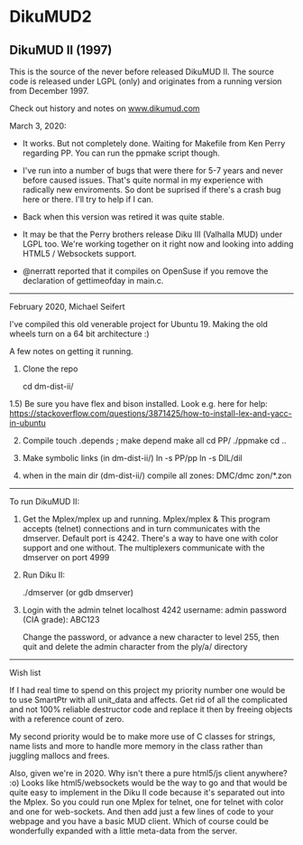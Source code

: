 # DikuMUD2
DikuMUD II (1997)
------------
This is the source of the never before released DikuMUD II. The source code is
released under LGPL (only) and originates from a running version from December 1997.

Check out history and notes on www.dikumud.com

March 3, 2020:
  *  It works. But not completely done. Waiting for Makefile from
     Ken Perry regarding PP. You can run the ppmake script though.

  * I've run into a number of bugs that were there for 5-7 years and never before
    caused issues. That's quite normal in my experience with radically new
    enviroments. So dont be suprised if there's a crash bug here or there. I'll
    try to help if I can.

  * Back when this version was retired it was quite stable.

  * It may be that the Perry brothers release Diku III (Valhalla MUD)
    under LGPL too. We're working together on it right now and looking
    into adding HTML5 / Websockets support.
    
  * @nerratt reported that it compiles on OpenSuse if you remove
    the declaration of gettimeofday in main.c.
    

-----------
February 2020, Michael Seifert

I've compiled this old venerable project for Ubuntu 19. Making the old wheels turn on a 64 bit architecture :) 

A few notes on getting it running.

1) Clone the repo

   cd dm-dist-ii/

1.5) Be sure you have flex and bison installed. Look e.g. here for help:
       https://stackoverflow.com/questions/3871425/how-to-install-lex-and-yacc-in-ubuntu

2) Compile
      touch .depends ; make depend
      make all
      cd PP/
      ./ppmake
      cd ..

3) Make symbolic links (in dm-dist-ii/)
     ln -s PP/pp
     ln -s DIL/dil

4) when in the main dir (dm-dist-ii/) compile all zones:
      DMC/dmc zon/*.zon

------------

To run DikuMUD II:

1) Get the Mplex/mplex up and running.
      Mplex/mplex &
   This program accepts (telnet) connections and in turn communicates with
   the dmserver. Default port is 4242. There's a way to have one with color
   support and one without. The multiplexers communicate with the dmserver
   on port 4999

2) Run Diku II:

     ./dmserver
     (or gdb dmserver)

3) Login with the admin
     telnet localhost 4242
     username: admin
     password (CIA grade): ABC123

   Change the password, or advance a new character to level 255, then quit
   and delete the admin character from the ply/a/ directory

-----------------
Wish list

If I had real time to spend on this project my priority number one
would be to use SmartPtr with all unit_data and affects. Get rid of
all the complicated and not 100% reliable destructor code and replace it
then by freeing objects with a reference count of zero.

My second priority would be to make more use of C classes for strings, name lists and more to handle more memory in the class rather than juggling mallocs and frees.

Also, given we're in 2020. Why isn't there a pure html5/js client anywhere? :o)
Looks like html5/websockets would be the way to go and that would be quite easy to implement in the Diku II 
code because it's separated out into the Mplex. So you could run one Mplex for telnet, one for telnet with color
and one for web-sockets. And then add just a few lines of code to your webpage and you have a basic MUD client.
Which of course could be wonderfully expanded with a little meta-data
from the server.
